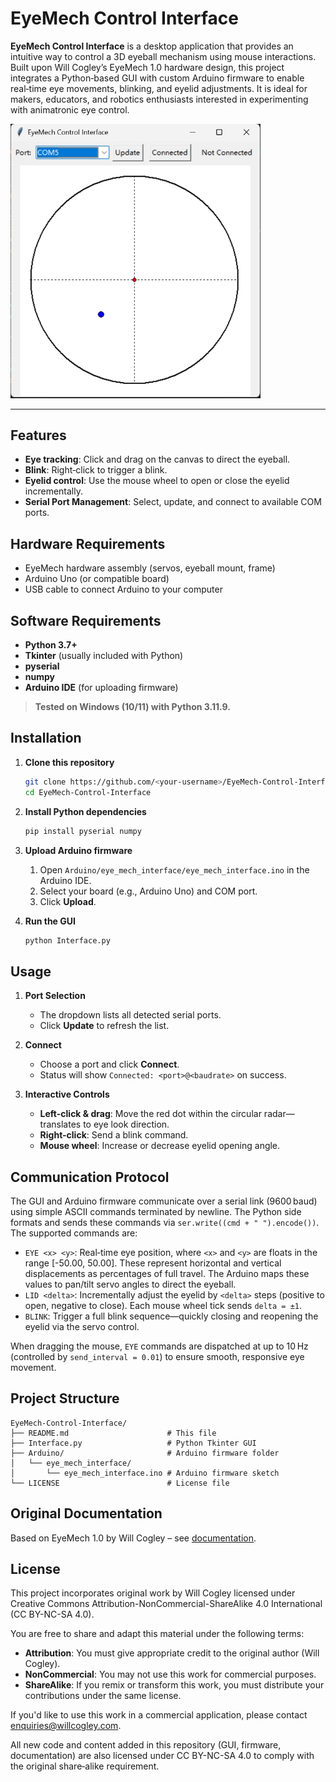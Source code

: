 # EyeMech Control Interface

**EyeMech Control Interface** is a desktop application that provides an intuitive way to control a 3D eyeball mechanism using mouse interactions. Built upon Will Cogley’s EyeMech 1.0 hardware design, this project integrates a Python‑based GUI with custom Arduino firmware to enable real‑time eye movements, blinking, and eyelid adjustments. It is ideal for makers, educators, and robotics enthusiasts interested in experimenting with animatronic eye control.

<img src="EyeMech_Control_Interface.png" alt="EyeMech Control Interface" width="400"/>

---

## Features

* **Eye tracking**: Click and drag on the canvas to direct the eyeball.
* **Blink**: Right‑click to trigger a blink.
* **Eyelid control**: Use the mouse wheel to open or close the eyelid incrementally.
* **Serial Port Management**: Select, update, and connect to available COM ports.

## Hardware Requirements

* EyeMech hardware assembly (servos, eyeball mount, frame)
* Arduino Uno (or compatible board)
* USB cable to connect Arduino to your computer

## Software Requirements

* **Python 3.7+**
* **Tkinter** (usually included with Python)
* **pyserial**
* **numpy**
* **Arduino IDE** (for uploading firmware)

> **Tested on Windows (10/11) with Python 3.11.9.**

## Installation

1. **Clone this repository**

   ```bash
   git clone https://github.com/<your-username>/EyeMech-Control-Interface.git
   cd EyeMech-Control-Interface
   ```

2. **Install Python dependencies**

   ```bash
   pip install pyserial numpy
   ```

3. **Upload Arduino firmware**

   1. Open `Arduino/eye_mech_interface/eye_mech_interface.ino` in the Arduino IDE.
   2. Select your board (e.g., Arduino Uno) and COM port.
   3. Click **Upload**.

4. **Run the GUI**

   ```bash
   python Interface.py
   ```

## Usage

1. **Port Selection**

   * The dropdown lists all detected serial ports.
   * Click **Update** to refresh the list.
2. **Connect**

   * Choose a port and click **Connect**.
   * Status will show `Connected: <port>@<baudrate>` on success.
3. **Interactive Controls**

   * **Left-click & drag**: Move the red dot within the circular radar—translates to eye look direction.
   * **Right-click**: Send a blink command.
   * **Mouse wheel**: Increase or decrease eyelid opening angle.

## Communication Protocol

The GUI and Arduino firmware communicate over a serial link (9600 baud) using simple ASCII commands terminated by newline. The Python side formats and sends these commands via `ser.write((cmd + " ").encode())`. The supported commands are:

* `EYE <x> <y>`: Real‑time eye position, where `<x>` and `<y>` are floats in the range \[-50.00, 50.00]. These represent horizontal and vertical displacements as percentages of full travel. The Arduino maps these values to pan/tilt servo angles to direct the eyeball.
* `LID <delta>`: Incrementally adjust the eyelid by `<delta>` steps (positive to open, negative to close). Each mouse wheel tick sends `delta = ±1`.
* `BLINK`: Trigger a full blink sequence—quickly closing and reopening the eyelid via the servo control.

When dragging the mouse, `EYE` commands are dispatched at up to 10 Hz (controlled by `send_interval = 0.01`) to ensure smooth, responsive eye movement.

## Project Structure

```
EyeMech-Control-Interface/
├── README.md                      # This file
├── Interface.py                   # Python Tkinter GUI
├── Arduino/                       # Arduino firmware folder
│   └── eye_mech_interface/
│       └── eye_mech_interface.ino # Arduino firmware sketch
└── LICENSE                        # License file
```

## Original Documentation

Based on EyeMech 1.0 by Will Cogley – see [documentation](https://willcogley.notion.site/EyeMech-1-0-983e6cad7059410d9cb958e8c1c5b700).

## License

This project incorporates original work by Will Cogley licensed under Creative Commons Attribution-NonCommercial-ShareAlike 4.0 International (CC BY-NC-SA 4.0).

You are free to share and adapt this material under the following terms:

* **Attribution**: You must give appropriate credit to the original author (Will Cogley).
* **NonCommercial**: You may not use this work for commercial purposes.
* **ShareAlike**: If you remix or transform this work, you must distribute your contributions under the same license.

If you'd like to use this work in a commercial application, please contact [enquiries@willcogley.com](mailto:enquiries@willcogley.com).

All new code and content added in this repository (GUI, firmware, documentation) are also licensed under CC BY-NC-SA 4.0 to comply with the original share‑alike requirement.
